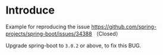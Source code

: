# Introduce

Example for reproducing the issue https://github.com/spring-projects/spring-boot/issues/34388 （Closed）

Upgrade spring-boot to `3.0.2` or above, to fix this BUG.